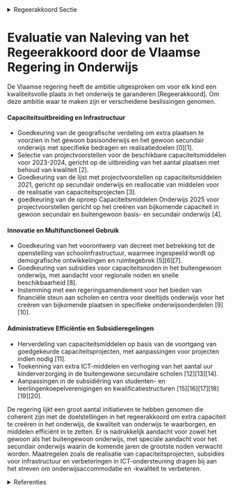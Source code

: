 

<details>
        <summary>Regeerakkoord Sectie </summary>
        <p>1.2.5 Scholen Als Vlaamse regering hebben wij de ambitie om voor elk kind een kwaliteitsvolle plaats in het onderwijs te garanderen. Om deze ambitie waar te maken, voeren we een reeks maatregelen in om plaatsen bij te creëren waar de noden op dat moment het hoogst zijn. In de komende jaren zullen heel veel plaatsen nodig zijn in het Secundair onderwijs. Maar, daar waar in het Basisonderwijs nog capaciteitsproblemen zijn, werken we die ook weg. We focussen in de bouw van nieuwe schoolgebouwen vooral op het secundair onderwijs, waar de komende jaren de noden het hoogst zullen zijn. We zien erop toe dat alle capaciteitsprojecten zo snel mogelijk gerealiseerd worden. Indien de aanvragers er niet in slagen om hun dossier af te werken, wordt er bekeken of dit budget niet beter kan besteed worden aan andere dossiers. Door de overheid (zowel Vlaams als lokaal) worden de lokale task-forces strikter opgevolgd zodat de middelen juist worden ingezet en de toegekende projecten op tijd worden gerealiseerd. Tevens bekijken we maatregelen zoals: nieuwe projectspecifieke DBF(M)-overeenkomsten, kleinschalige PPS-overeenkomsten, maatregelen binnen de gewone wachtlijsten, voorkooprecht decretaal mogelijk maken in capaciteitsge-bieden, een nieuwe oproep voor huursubsi-dies,… Voor het GO! wordt onderzocht op welke wijze de mogelijkheid kan geboden worden om (zoals bij de andere onderwijs-verstrekkers) leningen te kunnen afsluiten voor hun infrastructuurwerken. We bouwen verder op de bestaande capaciteitsmonitoring. We zorgen ervoor dat kennis en expertise over de netten heen wordt gedeeld. We kiezen voor maximale vrijheid voor ouders om een school naar wens te kiezen voor hun kinderen en schaffen de dubbele contingentering af. We trekken de principes zoals die voor het secundair onderwijs in het inschrijvingsdecreet zijn uitgewerkt, door naar het basisonderwijs. Dit sluit niet uit dat men ook in het basisonderwijs op vrijwillige basis voorrang kan verlenen voor maximum 20% aan een ondervertegen-woordigde groep (bv. School in Zicht, eigen inwoners…). In capaciteitsgebieden kan het LOP daartoe een voorstel ter bekrachtiging voorleggen aan de gemeenteraad. Vrije keuze in het secundair onderwijs wil zeggen dat in een eerste toewijzingsronde de keuze van de ouders het criterium is. Voor wie in de 1ste ronde geen school naar keuze heeft gekregen, geldt in een 2de ronde het crite-rium volgorde van inschrijving. De derde toewijzingsronde is gebaseerd op vrije inschrijving. Voor het basisonderwijs blijft ‘afstand tot de school’ gelden als criterium. Ook de LOP-werking en -samenstelling wordt voor het basisonderwijs afgestemd op die van het secundair onderwijs. Zodra de capaciteit het toelaat, stappen we af van het verplicht digitaal aanmelden. We onderzoeken of er in de Vlaamse rand een voorrangsregel kan worden ingevoerd, bij voorkeur ten voordele van de leerlingen uit de Vlaamse Gemeenschap zodat bvb. Vlaamse leerlingen niet plots worden opzij-gezet door leerlingen uit het Waals gewest. In Brussel houden we vast aan een systeem met een voorrangsregel van minstens 65% Nederlandstaligen. Dat garandeert een kritische massa leerlingen van bewezen Nederlandkundige ouders in het Nederlandstalig onderwijs en stimuleert de verantwoordelijkheid van elke onderwijs-actor. Tevens houden we vast aan de voorrang ten behoeve van 15% leerlingen die negen jaar Nederlandstalig basisonder-wijs doorliepen. We voeren de bepalingen omtrent infra-structuurmiddelen, zoals vastgelegd in het Decreet op het Onderwijs II van 31 juli 1990, onverkort uit. De termijn waarbinnen subsidies voor scholenbouw geheel of gedeeltelijk terug-betaald moeten worden bij het opheffen van de onderwijsbestemming van het gesubsidieerde gebouw, wordt verlengd van 20 naar 30 jaar. Tegelijk blijven we verder investeren in de renovatie van verouderde schoolgebouwen, waarbij we o.a. met middelen uit het Klimaatfonds extra aandacht schenken aan energetische duurzaamheid. We zetten de schoolpoort open voor innovaties die in onze bedrijven ontwikkeld zijn. Daarvoor voeren we de samenwerking tussen scholen, bedrijven en kennisinstel-lingen op. Samen met onze bedrijven willen we investeren in de “Klas van de Toekomst”. ICT-toepassingen hebben een enorm potentieel om het leren in de klas te versterken en leren op maat mogelijk te maken. We ijveren voor een fiscaal gunstig kader om dergelijke investeringen vanuit bedrijven te stimuleren. We blijven verder inzetten op samenwerking tussen scholen, Deeltijds Kunstonderwijs, sportclubs, jeugdwerk, cultuur, verenigingen en lokale besturen met het oog op een wederzijds maximaal multifunctioneel gebruik van school- en sportaccommodaties. Samen met de lokale besturen, stemmen we het bestaande aanbod van de voor- en naschoolse opvang binnen de diverse beleidsdomeinen Onderwijs, Welzijn, Sport, Cultuur en Jeugd op elkaar af en geven zo ook uitvoering aan het decreet Buitenschoolse Kinderopvang, in samenwer-king met het beleidsdomein Welzijn. We bestendigen de huidige samenwerking van scholen in al dan niet net- en koepe-loverstijgende scholengemeenschappen. Elke school heeft een eigen pedagogisch project, een eigen cultuur. Samen creëren ze het rijke landschap aan Vlaamse scholen. Ouders, leerlingen en personeel kiezen voor een school omwille van die eigenheid. Wanneer scholen fuseren, wordt vooraf-gaand aan de beslissing het personeel en lerarenkorps nauwer betrokken. Bij een eventuele overdracht van een school van het officieel onderwijs wordt in eerste instantie een overdracht binnen het officieel onderwijs onderzocht. </p>
        </details> 

# Evaluatie van Naleving van het Regeerakkoord door de Vlaamse Regering in Onderwijs

De Vlaamse regering heeft de ambitie uitgesproken om voor elk kind een kwaliteitsvolle plaats in het onderwijs te garanderen [Regeerakkoord]. Om deze ambitie waar te maken zijn er verscheidene beslissingen genomen.

#### Capaciteitsuitbreiding en Infrastructuur

- Goedkeuring van de geografische verdeling om extra plaatsen te voorzien in het gewoon basisonderwijs en het gewoon secundair onderwijs met specifieke bedragen en realisatiedoelen \[0\]\[1\].
- Selectie van projectvoorstellen voor de beschikbare capaciteitsmiddelen voor 2023-2024, gericht op de uitbreiding van het aantal plaatsen met behoud van kwaliteit \[2\].
- Goedkeuring van de lijst met projectvoorstellen op capaciteitsmiddelen 2021, gericht op secundair onderwijs en reallocatie van middelen voor de realisatie van capaciteitsprojecten \[3\].
- goedkeuring van de oproep Capaciteitsmiddelen Onderwijs 2025 voor projectvoorstellen gericht op het creëren van bijkomende capaciteit in gewoon secundair en buitengewoon basis- en secundair onderwijs \[4\].

#### Innovatie en Multifunctioneel Gebruik

- Goedkeuring van het voorontwerp van decreet met betrekking tot de openstelling van schoolinfrastructuur, waarmee ingespeeld wordt op demografische ontwikkelingen en ruimtegebrek \[5\]\[6\]\[7\].
- Goedkeuring van subsidies voor capaciteitsnoden in het buitengewoon onderwijs, met aandacht voor regionale noden en snelle beschikbaarheid \[8\].
- Instemming met een regeringsamendement voor het bieden van financiële steun aan scholen en centra voor deeltijds onderwijs voor het creëren van bijkomende plaatsen in specifieke onderwijsonderdelen \[9\]\[10\].

#### Administratieve Efficiëntie en Subsidieregelingen

- Herverdeling van capaciteitsmiddelen op basis van de voortgang van goedgekeurde capaciteitsprojecten, met aanpassingen voor projecten indien nodig \[11\].
- Toekenning van extra ICT-middelen en verhoging van het aantal uur kinderverzorging in de buitengewone secundaire scholen \[12\]\[13\]\[14\].
- Aanpassingen in de subsidiëring van studenten- en leerlingenkoepelverenigingen en kwalificatiestructuren \[15\]\[16\]\[17\]\[18\]\[19\]\[20\].

De regering lijkt een groot aantal initiatieven te hebben genomen die coherent zijn met de doelstellingen in het regeerakkoord om extra capaciteit te creëren in het onderwijs, de kwaliteit van onderwijs te waarborgen, en middelen efficiënt in te zetten. Er is nadrukkelijk aandacht voor zowel het gewoon als het buitengewoon onderwijs, met speciale aandacht voor het secundair onderwijs waarin de komende jaren de grootste noden verwacht worden. Maatregelen zoals de realisatie van capaciteitsprojecten, subsidies voor infrastructuur en verbeteringen in ICT-ondersteuning dragen bij aan het streven om onderwijsaccommodatie en -kwaliteit te verbeteren.

<details>
        <summary> Referenties</summary>
        **[\[0\]](https://beslissingenvlaamseregering.vlaanderen.be/?search=Geografische%20verdeling%20capaciteitsmiddelen%20scholenbouw%202022-2024&dateOption=select&startDate=2022-02-25T09%3A00%3A00Z&endDate=2022-02-25T09%3A00%3A00Z)** : **(2022-02-25)** Geografische verdeling capaciteitsmiddelen scholenbouw 2022-2024 

**[\[1\]](https://beslissingenvlaamseregering.vlaanderen.be/?search=Geografische%20verdeling%20extra%20capaciteitsmiddelen%20Onderwijs%202021&dateOption=select&startDate=2020-07-17T08%3A00%3A00Z&endDate=2020-07-17T08%3A00%3A00Z)** : **(2020-07-17)** Geografische verdeling extra capaciteitsmiddelen Onderwijs 2021 

**[\[2\]](https://beslissingenvlaamseregering.vlaanderen.be/?search=Selectie%20capaciteitsprojecten%20onderwijs%20op%20capaciteitsmiddelen%202023-2024&dateOption=select&startDate=2022-12-23T09%3A00%3A00Z&endDate=2022-12-23T09%3A00%3A00Z)** : **(2022-12-23)** Selectie capaciteitsprojecten onderwijs op capaciteitsmiddelen 2023-2024 

**[\[3\]](https://beslissingenvlaamseregering.vlaanderen.be/?search=Selectie%20capaciteitsprojecten%20op%20extra%20capaciteitsmiddelen%20Onderwijs%202021&dateOption=select&startDate=2021-03-05T09%3A00%3A00Z&endDate=2021-03-05T09%3A00%3A00Z)** : **(2021-03-05)** Selectie capaciteitsprojecten op extra capaciteitsmiddelen Onderwijs 2021 

**[\[4\]](https://beslissingenvlaamseregering.vlaanderen.be/?search=Oproep%20capaciteitsmiddelen%20onderwijs%202025&dateOption=select&startDate=2023-12-08T09%3A00%3A00Z&endDate=2023-12-08T09%3A00%3A00Z)** : **(2023-12-08)** Oproep capaciteitsmiddelen onderwijs 2025 

**[\[5\]](https://beslissingenvlaamseregering.vlaanderen.be/?search=Voorontwerp%20van%20decreet%20Open%20Scholen&dateOption=select&startDate=2022-12-23T09%3A00%3A00Z&endDate=2022-12-23T09%3A00%3A00Z)** : **(2022-12-23)** Voorontwerp van decreet Open Scholen 

**[\[6\]](https://beslissingenvlaamseregering.vlaanderen.be/?search=Voorontwerp%20van%20decreet%20Open%20Scholen&dateOption=select&startDate=2023-02-17T09%3A00%3A00Z&endDate=2023-02-17T09%3A00%3A00Z)** : **(2023-02-17)** Voorontwerp van decreet Open Scholen 

**[\[7\]](https://beslissingenvlaamseregering.vlaanderen.be/?search=Ontwerpdecreet%20Open%20Scholen&dateOption=select&startDate=2023-06-02T08%3A00%3A00Z&endDate=2023-06-02T08%3A00%3A00Z)** : **(2023-06-02)** Ontwerpdecreet Open Scholen 

**[\[8\]](https://beslissingenvlaamseregering.vlaanderen.be/?search=Subsidie%20capaciteitsnoden%20buitengewoon%20onderwijs%20Antwerpen&dateOption=select&startDate=2022-09-30T09%3A30%3A00Z&endDate=2022-09-30T09%3A30%3A00Z)** : **(2022-09-30)** Subsidie capaciteitsnoden buitengewoon onderwijs Antwerpen 

**[\[9\]](https://beslissingenvlaamseregering.vlaanderen.be/?search=Programmadecreet%202024%3A%20regeringsamendement%20onderwijs%20en%20vorming&dateOption=select&startDate=2023-11-17T09%3A00%3A00Z&endDate=2023-11-17T09%3A00%3A00Z)** : **(2023-11-17)** Programmadecreet 2024: regeringsamendement onderwijs en vorming 

**[\[10\]](https://beslissingenvlaamseregering.vlaanderen.be/?search=Programmadecreet%202024%3A%20regeringsamendement%20onderwijs%20en%20vorming&dateOption=select&startDate=2023-10-27T08%3A00%3A00Z&endDate=2023-10-27T08%3A00%3A00Z)** : **(2023-10-27)** Programmadecreet 2024: regeringsamendement onderwijs en vorming 

**[\[11\]](https://beslissingenvlaamseregering.vlaanderen.be/?search=Capaciteitsprojecten%20scholenbouw%202019-2022%3A%20herverdelingsbesluit&dateOption=select&startDate=2020-07-10T08%3A00%3A00Z&endDate=2020-07-10T08%3A00%3A00Z)** : **(2020-07-10)** Capaciteitsprojecten scholenbouw 2019-2022: herverdelingsbesluit 

**[\[12\]](https://beslissingenvlaamseregering.vlaanderen.be/?search=Plan%20Vlaamse%20Veerkracht%3A%20Toekenning%20extra%20ICT-middelen%20en%20verhoging%20aantal%20uur%20kinderverzorging&dateOption=select&startDate=2021-07-16T06%3A00%3A00Z&endDate=2021-07-16T06%3A00%3A00Z)** : **(2021-07-16)** Plan Vlaamse Veerkracht: Toekenning extra ICT-middelen en verhoging aantal uur kinderverzorging 

**[\[13\]](https://beslissingenvlaamseregering.vlaanderen.be/?search=Plan%20Vlaamse%20Veerkracht%3A%20Toekenning%20extra%20ICT-middelen%20en%20verhoging%20aantal%20uur%20kinderverzorging&dateOption=select&startDate=2021-11-12T09%3A00%3A00Z&endDate=2021-11-12T09%3A00%3A00Z)** : **(2021-11-12)** Plan Vlaamse Veerkracht: Toekenning extra ICT-middelen en verhoging aantal uur kinderverzorging 

**[\[14\]](https://beslissingenvlaamseregering.vlaanderen.be/?search=Plan%20Vlaamse%20Veerkracht%3A%20Toekenning%20extra%20ICT-middelen%20en%20verhoging%20aantal%20uur%20kinderverzorging&dateOption=select&startDate=2021-09-17T08%3A00%3A00Z&endDate=2021-09-17T08%3A00%3A00Z)** : **(2021-09-17)** Plan Vlaamse Veerkracht: Toekenning extra ICT-middelen en verhoging aantal uur kinderverzorging 

**[\[15\]](https://beslissingenvlaamseregering.vlaanderen.be/?search=Verzamelbesluit%20secundair%20onderwijs&dateOption=select&startDate=2020-08-28T06%3A00%3A00Z&endDate=2020-08-28T06%3A00%3A00Z)** : **(2020-08-28)** Verzamelbesluit secundair onderwijs 

**[\[16\]](https://beslissingenvlaamseregering.vlaanderen.be/?search=Organisatie%20secundair%20onderwijs&dateOption=select&startDate=2022-02-04T09%3A00%3A00Z&endDate=2022-02-04T09%3A00%3A00Z)** : **(2022-02-04)** Organisatie secundair onderwijs 

**[\[17\]](https://beslissingenvlaamseregering.vlaanderen.be/?search=Verzamelbesluit%20secundair%20onderwijs&dateOption=select&startDate=2020-06-12T08%3A00%3A00Z&endDate=2020-06-12T08%3A00%3A00Z)** : **(2020-06-12)** Verzamelbesluit secundair onderwijs 

**[\[18\]](https://beslissingenvlaamseregering.vlaanderen.be/?search=Organisatie%20secundair%20onderwijs&dateOption=select&startDate=2022-07-15T08%3A00%3A00Z&endDate=2022-07-15T08%3A00%3A00Z)** : **(2022-07-15)** Organisatie secundair onderwijs 

**[\[19\]](https://beslissingenvlaamseregering.vlaanderen.be/?search=Verzamelbesluit%20ge%C3%AFntegreerd%20ondersteuningsaanbod%20gelijke%20onderwijskansen%20secundair%20onderwijs&dateOption=select&startDate=2021-07-16T06%3A00%3A00Z&endDate=2021-07-16T06%3A00%3A00Z)** : **(2021-07-16)** Verzamelbesluit geïntegreerd ondersteuningsaanbod gelijke onderwijskansen secundair onderwijs 

**[\[20\]](https://beslissingenvlaamseregering.vlaanderen.be/?search=Studieaanbod%20secundair%20onderwijs%3A%20wijzigingsbesluit&dateOption=select&startDate=2023-03-17T09%3A00%3A00Z&endDate=2023-03-17T09%3A00%3A00Z)** : **(2023-03-17)** Studieaanbod secundair onderwijs: wijzigingsbesluit 
        </details> 

